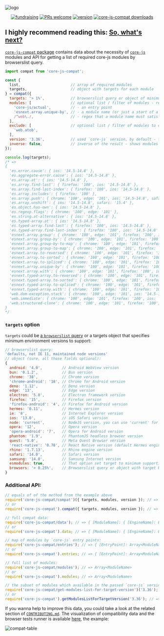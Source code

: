 ![logo](https://user-images.githubusercontent.com/2213682/146607186-8e13ddef-26a4-4ebf-befd-5aac9d77c090.png)

<div align="center">

[![fundraising](https://opencollective.com/core-js/all/badge.svg?label=fundraising)](https://opencollective.com/core-js) [![PRs welcome](https://img.shields.io/badge/PRs-welcome-brightgreen.svg)](https://github.com/zloirock/core-js/blob/master/CONTRIBUTING.md) [![version](https://img.shields.io/npm/v/core-js-compat.svg)](https://www.npmjs.com/package/core-js-compat) [![core-js-compat downloads](https://img.shields.io/npm/dm/core-js-compat.svg?label=npm%20i%20core-js-compat)](https://npm-stat.com/charts.html?package=core-js&package=core-js-pure&package=core-js-compat&from=2014-11-18)

</div>

**I highly recommend reading this: [So, what's next?](https://github.com/zloirock/core-js/blob/master/docs/2023-02-14-so-whats-next.md)**
---

[`core-js-compat` package](https://github.com/zloirock/core-js/tree/master/packages/core-js-compat) contains data about the necessity of [`core-js`](https://github.com/zloirock/core-js) modules and API for getting a list of required core-js modules by browserslist query.

```js
import compat from 'core-js-compat';

const {
  list,                       // array of required modules
  targets,                    // object with targets for each module
} = compat({
  targets: '> 1%',            // browserslist query or object of minimum environment versions to support, see below
  modules: [                  // optional list / filter of modules - regex, string or an array of them:
    'core-js/actual',         // - an entry point
    'esnext.array.unique-by', // - a module name (or just a start of a module name)
    /^web\./,                 // - regex that a module name must satisfy
  ],
  exclude: [                  // optional list / filter of modules to exclude, the signature is similar to `modules` option
    'web.atob',
  ],
  version: '3.36',            // used `core-js` version, by default - the latest
  inverse: false,             // inverse of the result - shows modules that are NOT required for the target environment
});

console.log(targets);
/* =>
{
  'es.error.cause': { ios: '14.5-14.8' },
  'es.aggregate-error.cause': { ios: '14.5-14.8' },
  'es.array.at': { ios: '14.5-14.8' },
  'es.array.find-last': { firefox: '100', ios: '14.5-14.8' },
  'es.array.find-last-index': { firefox: '100', ios: '14.5-14.8' },
  'es.array.includes': { firefox: '100' },
  'es.array.push': { chrome: '100', edge: '101', ios: '14.5-14.8', safari: '15.4' },
  'es.array.unshift': { ios: '14.5-14.8', safari: '15.4' },
  'es.object.has-own': { ios: '14.5-14.8' },
  'es.regexp.flags': { chrome: '100', edge: '101' },
  'es.string.at-alternative': { ios: '14.5-14.8' },
  'es.typed-array.at': { ios: '14.5-14.8' },
  'es.typed-array.find-last': { firefox: '100', ios: '14.5-14.8' },
  'es.typed-array.find-last-index': { firefox: '100', ios: '14.5-14.8' },
  'esnext.array.group': { chrome: '100', edge: '101', firefox: '100', ios: '14.5-14.8', safari: '15.4' },
  'esnext.array.group-by': { chrome: '100', edge: '101', firefox: '100', ios: '14.5-14.8', safari: '15.4' },
  'esnext.array.group-by-to-map': { chrome: '100', edge: '101', firefox: '100', ios: '14.5-14.8', safari: '15.4' },
  'esnext.array.group-to-map': { chrome: '100', edge: '101', firefox: '100', ios: '14.5-14.8', safari: '15.4' },
  'esnext.array.to-reversed': { chrome: '100', edge: '101', firefox: '100', ios: '14.5-14.8', safari: '15.4' },
  'esnext.array.to-sorted': { chrome: '100', edge: '101', firefox: '100', ios: '14.5-14.8', safari: '15.4' },
  'esnext.array.to-spliced': { chrome: '100', edge: '101', firefox: '100', ios: '14.5-14.8', safari: '15.4' },
  'esnext.array.unique-by': { chrome: '100', edge: '101', firefox: '100', ios: '14.5-14.8', safari: '15.4' },
  'esnext.array.with': { chrome: '100', edge: '101', firefox: '100', ios: '14.5-14.8', safari: '15.4' },
  'esnext.typed-array.to-reversed': { chrome: '100', edge: '101', firefox: '100', ios: '14.5-14.8', safari: '15.4' },
  'esnext.typed-array.to-sorted': { chrome: '100', edge: '101', firefox: '100', ios: '14.5-14.8', safari: '15.4' },
  'esnext.typed-array.to-spliced': { chrome: '100', edge: '101', firefox: '100', ios: '14.5-14.8', safari: '15.4' },
  'esnext.typed-array.with': { chrome: '100', edge: '101', firefox: '100', ios: '14.5-14.8', safari: '15.4' },
  'web.dom-exception.stack': { chrome: '100', edge: '101', ios: '14.5-14.8', safari: '15.4' },
  'web.immediate': { chrome: '100', edge: '101', firefox: '100', ios: '14.5-14.8', safari: '15.4' },
  'web.structured-clone': { chrome: '100', edge: '101', firefox: '100', ios: '14.5-14.8', safari: '15.4' }
}
*/
```

### `targets` option
`targets` could be [a `browserslist` query](https://github.com/browserslist/browserslist) or a targets object that specifies minimum environment versions to support:
```js
// browserslist query:
'defaults, not IE 11, maintained node versions'
// object (sure, all those fields optional):
{
  android: '4.0',         // Android WebView version
  bun: '0.1.2',           // Bun version
  chrome: '38',           // Chrome version
  'chrome-android': '18', // Chrome for Android version
  deno: '1.12',           // Deno version
  edge: '13',             // Edge version
  electron: '5.0',        // Electron framework version
  firefox: '15',          // Firefox version
  'firefox-android': '4', // Firefox for Android version
  hermes: '0.11',         // Hermes version
  ie: '8',                // Internet Explorer version
  ios: '13.0',            // iOS Safari version
  node: 'current',        // NodeJS version, you can use 'current' for set it to currently used
  opera: '12',            // Opera version
  'opera-android': '7',   // Opera for Android version
  phantom: '1.9',         // PhantomJS headless browser version
  quest: '5.0',           // Meta Quest Browser version
  'react-native': '0.70', // React Native version (default Hermes engine)
  rhino: '1.7.13',        // Rhino engine version
  safari: '14.0',         // Safari version
  samsung: '14.0',        // Samsung Internet version
  esmodules: true,        // That option set target to minimum supporting ES Modules versions of all browsers
  browsers: '> 0.25%',    // Browserslist query or object with target browsers
}
```

### Additional API:

```js
// equals of of the method from the example above
require('core-js-compat/compat')({ targets, modules, version }); // => { list: Array<ModuleName>, targets: { [ModuleName]: { [EngineName]: EngineVersion } } }
// or
require('core-js-compat').compat({ targets, modules, version }); // => { list: Array<ModuleName>, targets: { [ModuleName]: { [EngineName]: EngineVersion } } }

// full compat data:
require('core-js-compat/data'); // => { [ModuleName]: { [EngineName]: EngineVersion } }
// or
require('core-js-compat').data; // => { [ModuleName]: { [EngineName]: EngineVersion } }

// map of modules by `core-js` entry points:
require('core-js-compat/entries'); // => { [EntryPoint]: Array<ModuleName> }
// or
require('core-js-compat').entries; // => { [EntryPoint]: Array<ModuleName> }

// full list of modules:
require('core-js-compat/modules'); // => Array<ModuleName>
// or
require('core-js-compat').modules; // => Array<ModuleName>

// the subset of modules which available in the passed `core-js` version:
require('core-js-compat/get-modules-list-for-target-version')('3.36'); // => Array<ModuleName>
// or
require('core-js-compat').getModulesListForTargetVersion('3.36'); // => Array<ModuleName>
```

If you wanna help to improve this data, you could take a look at the related section of [`CONTRIBUTING.md`](https://github.com/zloirock/core-js/blob/master/CONTRIBUTING.md#how-to-update-core-js-compat-data). The visualization of compatibility data and the browser tests runner is available [here](http://zloirock.github.io/core-js/compat/), the example:

![compat-table](https://user-images.githubusercontent.com/2213682/217452234-ccdcfc5a-c7d3-40d1-ab3f-86902315b8c3.png)
